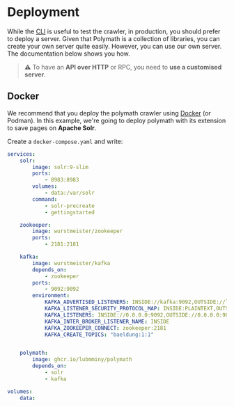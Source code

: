 # Deployment

While the [CLI](/cli) is useful to test the crawler, in production, you should prefer to deploy a server.
Given that Polymath is a collection of libraries, you can create your own server quite easily.
However, you can use our own server. The documentation below shows you how.

> ⚠️ To have an **API over HTTP** or RPC, you need to **use a customised server**.

## Docker

We recommend that you deploy the polymath crawler using [Docker](https://www.docker.com/) (or Podman). In this example, we're going to deploy polymath with its extension to save pages on **Apache Solr**.

Create a `docker-compose.yaml` and write:

```yaml
services:
    solr:
        image: solr:9-slim
        ports:
            - 8983:8983
        volumes:
            - data:/var/solr
        command:
            - solr-precreate
            - gettingstarted

    zookeeper:
        image: wurstmeister/zookeeper
        ports:
            - 2181:2181

    kafka:
        image: wurstmeister/kafka
        depends_on:
            - zookeeper
        ports:
            - 9092:9092
        environment:
            KAFKA_ADVERTISED_LISTENERS: INSIDE://kafka:9092,OUTSIDE://localhost:9093
            KAFKA_LISTENER_SECURITY_PROTOCOL_MAP: INSIDE:PLAINTEXT,OUTSIDE:PLAINTEXT
            KAFKA_LISTENERS: INSIDE://0.0.0.0:9092,OUTSIDE://0.0.0.0:9093
            KAFKA_INTER_BROKER_LISTENER_NAME: INSIDE
            KAFKA_ZOOKEEPER_CONNECT: zookeeper:2181
            KAFKA_CREATE_TOPICS: "baeldung:1:1"


    polymath:
        image: ghcr.io/lubmminy/polymath
        depends_on:
            - solr
            - kafka

volumes:
    data:
```